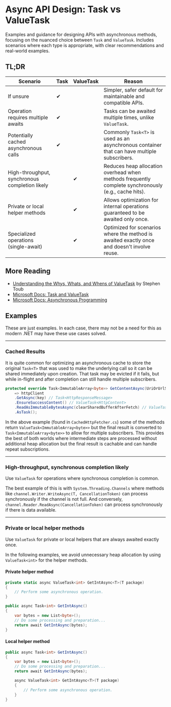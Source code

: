 # Async API Design: Task vs ValueTask

Examples and guidance for designing APIs with asynchronous methods, focusing on the nuanced choice between `Task` and `ValueTask`. Includes scenarios where each type is appropriate, with clear recommendations and real-world examples.

## TL;DR

| **Scenario**                                    | **Task** | **ValueTask** | **Reason**                                                                                           |
|-------------------------------------------------|----------|---------------|------------------------------------------------------------------------------------------------------|
| If unsure                                       | ✔        |               | Simpler, safer default for maintainable and compatible APIs.                                         |
| Operation requires multiple awaits              | ✔        |               | Tasks can be awaited multiple times, unlike `ValueTask`.                                             |
| Potentially cached asynchronous calls           | ✔        |               | Commonly `Task<T>` is used as an asynchronous container that can have multiple subscribers.          |
| High-throughput, synchronous completion likely  |          | ✔             | Reduces heap allocation overhead when methods frequently complete synchronously (e.g., cache hits).  |
| Private or local helper methods                 |          | ✔             | Allows optimization for internal operations guaranteed to be awaited only once.                      |
| Specialized operations (single-await)           |          | ✔             | Optimized for scenarios where the method is awaited exactly once and doesn't involve reuse.          |

## More Reading
- [Understanding the Whys, Whats, and Whens of ValueTask](https://devblogs.microsoft.com/dotnet/understanding-the-whys-whats-and-whens-of-valuetask/) by Stephen Toub
- [Microsoft Docs: Task and ValueTask](https://learn.microsoft.com/en-us/dotnet/standard/memory-and-spans/valuetask)
- [Microsoft Docs: Asynchronous Programming](https://learn.microsoft.com/en-us/dotnet/csharp/async)


## Examples

These are just examples. In each case, there may not be a need for this as modern .NET may have these use cases solved.

---

### Cached Results

It is quite common for optimizing an asynchronous cache to store the original `Task<T>` that was used to make the underlying call
so it can be shared immediately upon creation.
That task may be evicted if it fails,
but while in-flight and after completion can still handle multiple subscribers.

```csharp
protected override Task<ImmutableArray<byte>> GetContentAsync(UriOrUrlString key)
    => httpClient
    .GetAsync(key) // Task<HttpResponseMessage>
    .EnsureSuccessContent() // ValueTask<HttpContent>
    .ReadAsImmutableBytesAsync(clearSharedBufferAfterFetch) // ValueTask<ImmutableArray<byte>>
    .AsTask();
```

In the above example (found in `CachedHttpFetcher.cs`) some of the methods return `ValueTask<ImmutableArray<byte>>` but the final result is converted to `Task<ImmutableArray<byte>>`
to allow for multiple subscribers. This provides the best of both worlds where intermediate steps are processed without additional heap allocation but the final result is cachable and can handle repeat subscriptions.

---

### High-throughput, synchronous completion likely

Use `ValueTask` for operations where synchronous completion is common.

The best example of this is with `System.Threading.Channels`
where methods like `channel.Writer.WriteAsync(T, CancellationToken)` can process synchronously if the channel is not full.
And conversely, `channel.Reader.ReadAsync(CancellationToken)` can process synchronously if there is data available.

---

### Private or local helper methods

Use `ValueTask` for private or local helpers that are always awaited exactly once.


In the following examples, we avoid unnecessary heap allocation by using `ValueTask<int>` for the helper methods.


#### Private helper method
```csharp
private static async ValueTask<int> GetIntAsync<T>(T package)
{
    // Perform some asynchronous operation.
}

public async Task<int> GetIntAsync()
{
    var bytes = new List<byte>();
    // Do some processing and preparation...
    return await GetIntAsync(bytes);
}
```

#### Local helper method
```csharp
public async Task<int> GetIntAsync()
{
    var bytes = new List<byte>();
    // Do some processing and preparation...
    return await GetIntAsync(bytes);

    async ValueTask<int> GetIntAsync<T>(T package)
    {
        // Perform some asynchronous operation.
    }
}
```
